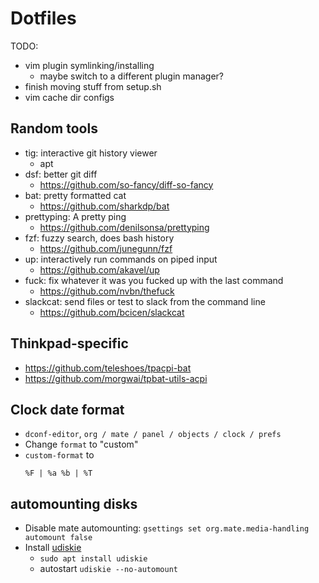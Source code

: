 # Dotfiles

TODO:
* vim plugin symlinking/installing
  * maybe switch to a different plugin manager?
* finish moving stuff from setup.sh
* vim cache dir configs

## Random tools
* tig: interactive git history viewer
  * apt
* dsf: better git diff
  * https://github.com/so-fancy/diff-so-fancy
* bat: pretty formatted cat
  * https://github.com/sharkdp/bat
* prettyping: A pretty ping
  * https://github.com/denilsonsa/prettyping
* fzf: fuzzy search, does bash history
  * https://github.com/junegunn/fzf
* up: interactively run commands on piped input
  * https://github.com/akavel/up
* fuck: fix whatever it was you fucked up with the last command
  * https://github.com/nvbn/thefuck
* slackcat: send files or test to slack from the command line
  * https://github.com/bcicen/slackcat

## Thinkpad-specific
* https://github.com/teleshoes/tpacpi-bat
* https://github.com/morgwai/tpbat-utils-acpi

## Clock date format
* `dconf-editor`, `org / mate / panel / objects / clock / prefs`
* Change `format` to "custom"
* `custom-format` to
  ```
  %F | %a %b | %T
  ```

## automounting disks
* Disable mate automounting: `gsettings set org.mate.media-handling automount false`
* Install [udiskie](https://github.com/coldfix/udiskie)
  * `sudo apt install udiskie`
  * autostart `udiskie --no-automount`

